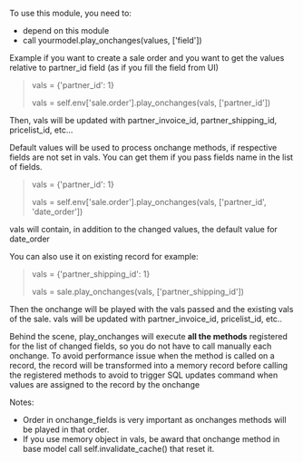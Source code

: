 To use this module, you need to:

- depend on this module
- call yourmodel.play_onchanges(values, \['field'\])

Example if you want to create a sale order and you want to get the
values relative to partner_id field (as if you fill the field from UI)

> vals = {'partner_id': 1}
>
> vals = self.env\['sale.order'\].play_onchanges(vals, \['partner_id'\])

Then, vals will be updated with partner_invoice_id, partner_shipping_id,
pricelist_id, etc...

Default values will be used to process onchange methods, if respective
fields are not set in vals. You can get them if you pass fields name in
the list of fields.

> vals = {'partner_id': 1}
>
> vals = self.env\['sale.order'\].play_onchanges(vals, \['partner_id',
> 'date_order'\])

vals will contain, in addition to the changed values, the default value
for date_order

You can also use it on existing record for example:

> vals = {'partner_shipping_id': 1}
>
> vals = sale.play_onchanges(vals, \['partner_shipping_id'\])

Then the onchange will be played with the vals passed and the existing
vals of the sale. vals will be updated with partner_invoice_id,
pricelist_id, etc..

Behind the scene, play_onchanges will execute **all the methods**
registered for the list of changed fields, so you do not have to call
manually each onchange. To avoid performance issue when the method is
called on a record, the record will be transformed into a memory record
before calling the registered methods to avoid to trigger SQL updates
command when values are assigned to the record by the onchange

Notes:

- Order in onchange_fields is very important as onchanges methods will
  be played in that order.
- If you use memory object in vals, be award that onchange method in
  base model call self.invalidate_cache() that reset it.
